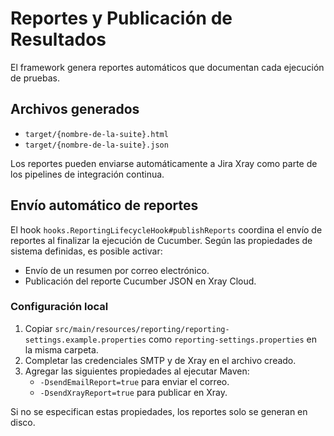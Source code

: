# Reportes y Publicación de Resultados

El framework genera reportes automáticos que documentan cada ejecución de pruebas.

## Archivos generados

- `target/{nombre-de-la-suite}.html`
- `target/{nombre-de-la-suite}.json`

Los reportes pueden enviarse automáticamente a Jira Xray como parte de los pipelines de integración continua.

## Envío automático de reportes

El hook `hooks.ReportingLifecycleHook#publishReports` coordina el envío de reportes al finalizar la ejecución de Cucumber. Según las propiedades de sistema definidas, es posible activar:

- Envío de un resumen por correo electrónico.
- Publicación del reporte Cucumber JSON en Xray Cloud.

### Configuración local

1. Copiar `src/main/resources/reporting/reporting-settings.example.properties` como `reporting-settings.properties` en la misma carpeta.
2. Completar las credenciales SMTP y de Xray en el archivo creado.
3. Agregar las siguientes propiedades al ejecutar Maven:
   - `-DsendEmailReport=true` para enviar el correo.
   - `-DsendXrayReport=true` para publicar en Xray.

Si no se especifican estas propiedades, los reportes solo se generan en disco.
